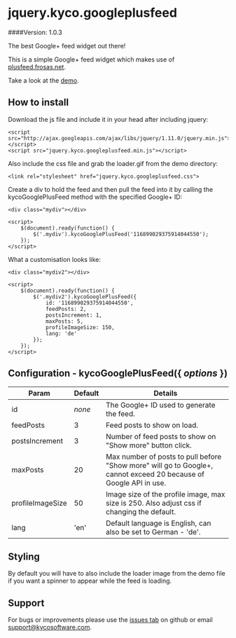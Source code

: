 jquery.kyco.googleplusfeed
==========================
####Version: 1.0.3

The best Google+ feed widget out there!

This is a simple Google+ feed widget which makes use of [plusfeed.frosas.net](http://plusfeed.frosas.net/).

Take a look at the [demo](http://www.kycosoftware.com/projects/demo/googleplus-feed-widget).


How to install
--------------

Download the js file and include it in your head after including jquery:

	<script src="http://ajax.googleapis.com/ajax/libs/jquery/1.11.0/jquery.min.js"></script>
	<script src="jquery.kyco.googleplusfeed.min.js"></script>

Also include the css file and grab the loader.gif from the demo directory:

	<link rel="stylesheet" href="jquery.kyco.googleplusfeed.css">

Create a div to hold the feed and then pull the feed into it by calling the 
kycoGooglePlusFeed method with the specified Google+ ID:

	<div class="mydiv"></div>
	
	<script>
		$(document).ready(function() {
			$('.mydiv').kycoGooglePlusFeed('116899029375914044550');
		});
	</script>

What a customisation looks like:

	<div class="mydiv2"></div>
	
	<script>
		$(document).ready(function() {
			$('.mydiv2').kycoGooglePlusFeed({
				id: '116899029375914044550',
				feedPosts: 2,
				postsIncrement: 1,
				maxPosts: 5,
				profileImageSize: 150,
				lang: 'de'
			});
		});
	</script>


Configuration - kycoGooglePlusFeed({ *options* })
----------------------------------------------------

Param				| Default		| Details
--------------------|---------------|------------------------------------------------------------------------------------------------------------------
id					| *none*		| The Google+ ID used to generate the feed.
feedPosts			| 3				| Feed posts to show on load.
postsIncrement		| 3				| Number of feed posts to show on "Show more" button click.
maxPosts			| 20			| Max number of posts to pull before "Show more" will go to Google+, cannot exceed 20 because of Google API in use.
profileImageSize	| 50			| Image size of the profile image, max size is 250. Also adjust css if changing the default.
lang				| 'en'			| Default language is English, can also be set to German - 'de'.


Styling
-------

By default you will have to also include the loader image from the demo file if you want
a spinner to appear while the feed is loading.


Support
-------

For bugs or improvements please use the [issues tab](https://github.com/kyco/jquery.kyco.googleplusfeed/issues)
on github or email [support@kycosoftware.com](mailto:support@kycosoftware.com).
